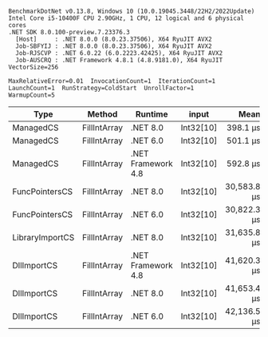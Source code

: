 ```

BenchmarkDotNet v0.13.8, Windows 10 (10.0.19045.3448/22H2/2022Update)
Intel Core i5-10400F CPU 2.90GHz, 1 CPU, 12 logical and 6 physical cores
.NET SDK 8.0.100-preview.7.23376.3
  [Host]     : .NET 8.0.0 (8.0.23.37506), X64 RyuJIT AVX2
  Job-SBFYIJ : .NET 8.0.0 (8.0.23.37506), X64 RyuJIT AVX2
  Job-RJSCVP : .NET 6.0.22 (6.0.2223.42425), X64 RyuJIT AVX2
  Job-AUSCRQ : .NET Framework 4.8.1 (4.8.9181.0), X64 RyuJIT VectorSize=256

MaxRelativeError=0.01  InvocationCount=1  IterationCount=1  
LaunchCount=1  RunStrategy=ColdStart  UnrollFactor=1  
WarmupCount=5  

```
| Type            | Method       | Runtime            | input     | Mean        | Error | Median      | Min         | Max         | Allocated |
|---------------- |------------- |------------------- |---------- |------------:|------:|------------:|------------:|------------:|----------:|
| ManagedCS       | FillIntArray | .NET 8.0           | Int32[10] |    398.1 μs |    NA |    398.1 μs |    398.1 μs |    398.1 μs |     400 B |
| ManagedCS       | FillIntArray | .NET 6.0           | Int32[10] |    501.1 μs |    NA |    501.1 μs |    501.1 μs |    501.1 μs |     640 B |
| ManagedCS       | FillIntArray | .NET Framework 4.8 | Int32[10] |    592.8 μs |    NA |    592.8 μs |    592.8 μs |    592.8 μs |         - |
| FuncPointersCS  | FillIntArray | .NET 8.0           | Int32[10] | 30,583.8 μs |    NA | 30,583.8 μs | 30,583.8 μs | 30,583.8 μs |     400 B |
| FuncPointersCS  | FillIntArray | .NET 6.0           | Int32[10] | 30,822.3 μs |    NA | 30,822.3 μs | 30,822.3 μs | 30,822.3 μs |     640 B |
| LibraryImportCS | FillIntArray | .NET 8.0           | Int32[10] | 31,635.8 μs |    NA | 31,635.8 μs | 31,635.8 μs | 31,635.8 μs |     400 B |
| DllImportCS     | FillIntArray | .NET Framework 4.8 | Int32[10] | 41,620.3 μs |    NA | 41,620.3 μs | 41,620.3 μs | 41,620.3 μs |         - |
| DllImportCS     | FillIntArray | .NET 8.0           | Int32[10] | 41,653.4 μs |    NA | 41,653.4 μs | 41,653.4 μs | 41,653.4 μs |     400 B |
| DllImportCS     | FillIntArray | .NET 6.0           | Int32[10] | 42,136.5 μs |    NA | 42,136.5 μs | 42,136.5 μs | 42,136.5 μs |     640 B |
